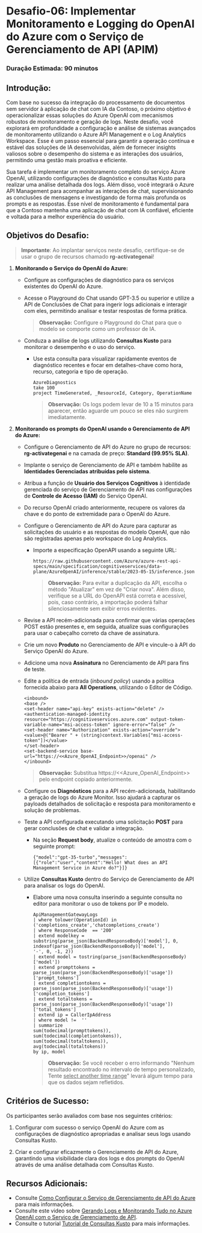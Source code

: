 # Desafio-06: Implementar Monitoramento e Logging do OpenAI do Azure com o Serviço de Gerenciamento de API (APIM)

### Duração Estimada: 90 minutos

## Introdução:

Com base no sucesso da integração do processamento de documentos sem servidor à aplicação de chat com IA da Contoso, o próximo objetivo é operacionalizar essas soluções do Azure OpenAI com mecanismos robustos de monitoramento e geração de logs. Neste desafio, você explorará em profundidade a configuração e análise de sistemas avançados de monitoramento utilizando o Azure API Management e o Log Analytics Workspace. Esse é um passo essencial para garantir a operação contínua e estável das soluções de IA desenvolvidas, além de fornecer insights valiosos sobre o desempenho do sistema e as interações dos usuários, permitindo uma gestão mais proativa e eficiente.

Sua tarefa é implementar um monitoramento completo do serviço Azure OpenAI, utilizando configurações de diagnóstico e consultas Kusto para realizar uma análise detalhada dos logs. Além disso, você integrará o Azure API Management para acompanhar as interações de chat, supervisionando as conclusões de mensagens e investigando de forma mais profunda os prompts e as respostas. Esse nível de monitoramento é fundamental para que a Contoso mantenha uma aplicação de chat com IA confiável, eficiente e voltada para a melhor experiência do usuário.

## Objetivos do Desafio:

> **Importante**: Ao implantar serviços neste desafio, certifique-se de usar o grupo de recursos chamado **rg-activategenai**!

1. **Monitorando o Serviço do OpenAI do Azure:**
   
   - Configure as configurações de diagnóstico para os serviços existentes do OpenAI do Azure.
   - Acesse o Playground do Chat usando GPT-3.5 ou superior e utilize a API de Conclusões de Chat para ingerir logs adicionais e interagir com eles, permitindo analisar e testar respostas de forma prática.

      > **Observação:** Configure o Playground do Chat para que o modelo se comporte como um professor de IA.
    
    - Conduza a análise de logs utilizando **Consultas Kusto** para monitorar o desempenho e o uso do serviço.
        -  Use esta consulta para visualizar rapidamente eventos de diagnóstico recentes e focar em detalhes-chave como hora, recurso, categoria e tipo de operação.

           ```
           AzureDiagnostics
           take 100
           project TimeGenerated, _ResourceId, Category, OperationName
           ```

            > **Observação:** Os logs podem levar de 10 a 15 minutos para aparecer, então aguarde um pouco se eles não surgirem imediatamente.

2. **Monitorando os prompts do OpenAI usando o Gerenciamento de API do Azure:**  

    - Configure o Gerenciamento de API do Azure no grupo de recursos: **rg-activategenai** e na camada de preço: **Standard (99.95% SLA)**.
    - Implante o serviço de Gerenciamento de API e também habilite as **Identidades Gerenciadas atribuídas pelo sistema**.
    - Atribua a função de **Usuário dos Serviços Cognitivos** à identidade gerenciada do serviço de Gerenciamento de API nas configurações de **Controle de Acesso (IAM)** do Serviço OpenAI. 
    - Do recurso OpenAI criado anteriormente, recupere os valores da chave e do ponto de extremidade para o OpenAI do Azure. 
    - Configure o Gerenciamento de API do Azure para capturar as solicitações do usuário e as respostas do modelo OpenAI, que não são registradas apenas pelo workspace do Log Analytics.
        
        - Importe a especificação OpenAPI usando a seguinte URL:

          ```
          https://raw.githubusercontent.com/Azure/azure-rest-api-specs/main/specification/cognitiveservices/data-plane/AzureOpenAI/inference/stable/2023-05-15/inference.json
          ```

          > **Observação:** Para evitar a duplicação da API, escolha o método "Atualizar" em vez de "Criar nova". Além disso, verifique se a URL do OpenAPI está correta e acessível, pois, caso contrário, a importação poderá falhar silenciosamente sem exibir erros evidentes. 

    -  Revise a API recém-adicionada para confirmar que várias operações POST estão presentes e, em seguida, atualize suas configurações para usar o cabeçalho correto da chave de assinatura. 
    - Crie um novo **Produto** no Gerenciamento de API e vincule-o à API do Serviço OpenAI do Azure.

    - Adicione uma nova **Assinatura** no Gerenciamento de API para fins de teste.

    - Edite a política de entrada (*inbound policy*) usando a política fornecida abaixo para **All Operations**, utilizando o Editor de Código.

      ```
      <inbound>
      <base />
      <set-header name="api-key" exists-action="delete" />
      <authentication-managed-identity resource="https://cognitiveservices.azure.com" output-token-variable-name="msi-access-token" ignore-error="false" />
      <set-header name="Authorization" exists-action="override">
      <value>@("Bearer " + (string)context.Variables["msi-access-token"])</value>
      </set-header>
      <set-backend-service base-url="https://<<Azure_OpenAI_Endpoint>>/openai" />
      </inbound>
      ```

      > **Observação:** Substitua https://<<Azure_OpenAI_Endpoint>>  pelo endpoint copiado anteriormente.
    
    - Configure os **Diagnósticos** para a API recém-adicionada, habilitando a geração de logs do Azure Monitor. Isso ajudará a capturar os payloads detalhados de solicitação e resposta para monitoramento e solução de problemas.
      
    - Teste a API configurada executando uma solicitação **POST** para gerar conclusões de chat e validar a integração.
        
        -  Na seção **Request body**, atualize o conteúdo de amostra com o seguinte prompt:

            ```
            {"model":"gpt-35-turbo","messages":[{"role":"user","content":"Hello! What does an API Management Service in Azure do?"}]}
            ``` 
    - Utilize **Consultas Kusto** dentro do Serviço de Gerenciamento de API para analisar os logs do OpenAI.
        
        - Elabore uma nova consulta inserindo a seguinte consulta no editor para monitorar o uso de tokens por IP e modelo.

            ```
            ApiManagementGatewayLogs
            | where tolower(OperationId) in ('completions_create','chatcompletions_create')
            | where ResponseCode  == '200'
            | extend modelkey = substring(parse_json(BackendResponseBody)['model'], 0, indexof(parse_json(BackendResponseBody)['model'], 
            '-', 0, -1, 2))
            | extend model = tostring(parse_json(BackendResponseBody)['model'])
            | extend prompttokens = parse_json(parse_json(BackendResponseBody)['usage'])['prompt_tokens']
            | extend completiontokens = parse_json(parse_json(BackendResponseBody)['usage'])['completion_tokens']
            | extend totaltokens = parse_json(parse_json(BackendResponseBody)['usage'])['total_tokens']
            | extend ip = CallerIpAddress
            | where model !=  ''
            | summarize
            sum(todecimal(prompttokens)),
            sum(todecimal(completiontokens)),
            sum(todecimal(totaltokens)),
            avg(todecimal(totaltokens))
            by ip, model
            ```
            
             > **Observação:** Se você receber o erro informando "Nenhum resultado encontrado no intervalo de tempo personalizado, Tente <u>select another time range</u>" levará algum tempo para que os dados sejam refletidos. 

   <validation step="9f41c452-42da-4841-9ee1-0c8fcbdbd9ad" />
  
## Critérios de Sucesso:

Os participantes serão avaliados com base nos seguintes critérios:

1. Configurar com sucesso o serviço OpenAI do Azure com as configurações de diagnóstico apropriadas e analisar seus logs usando Consultas Kusto.
   
3. Criar e configurar eficazmente o Gerenciamento de API do Azure, garantindo uma visibilidade clara dos logs e dos prompts do OpenAI através de uma análise detalhada com Consultas Kusto.

## Recursos Adicionais:

- Consulte [Como Configurar o Serviço de Gerenciamento de API do Azure](https://github.com/Azure-Samples/openai-python-enterprise-logging/blob/main/README.md) para mais informações.
- Consulte este video sobre [Gerando Logs e Monitorando Tudo no Azure OpenAI com o Serviço de Gerenciamento de API](https://github.com/Azure-Samples/openai-python-enterprise-logging/blob/main/README.md).
- Consulte o tutorial [Tutorial de Consultas Kusto](https://learn.microsoft.com/en-us/azure/azure-monitor/logs/log-analytics-tutorial) para mais informações.
